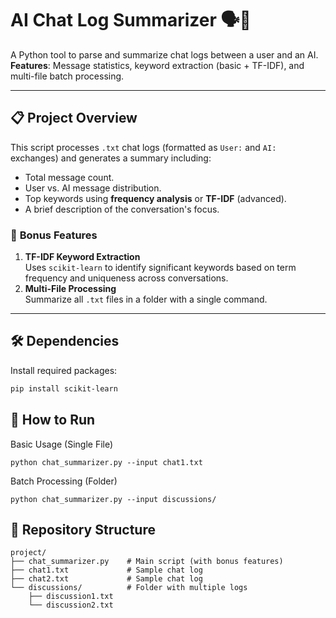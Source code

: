 # AI Chat Log Summarizer 🗣️🤖

A Python tool to parse and summarize chat logs between a user and an AI.  
**Features**: Message statistics, keyword extraction (basic + TF-IDF), and multi-file batch processing.

---

## 📋 Project Overview

This script processes `.txt` chat logs (formatted as `User:` and `AI:` exchanges) and generates a summary including:
- Total message count.
- User vs. AI message distribution.
- Top keywords using **frequency analysis** or **TF-IDF** (advanced).
- A brief description of the conversation's focus.

### 🚀 **Bonus Features**  
1. **TF-IDF Keyword Extraction**  
   Uses `scikit-learn` to identify significant keywords based on term frequency and uniqueness across conversations.  
2. **Multi-File Processing**  
   Summarize all `.txt` files in a folder with a single command.

---

## 🛠️ Dependencies

Install required packages:  
```bash
pip install scikit-learn
```

## 🚀 How to Run
Basic Usage (Single File)
```
python chat_summarizer.py --input chat1.txt
```
Batch Processing (Folder)
```
python chat_summarizer.py --input discussions/
```

## 📂 Repository Structure
```
project/
├── chat_summarizer.py    # Main script (with bonus features)
├── chat1.txt             # Sample chat log
├── chat2.txt             # Sample chat log
└── discussions/          # Folder with multiple logs
    ├── discussion1.txt
    └── discussion2.txt
```